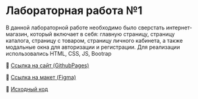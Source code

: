 # Лабораторная работа №1

В данной лабораторной работе необходимо было сверстать интернет-магазин, который включает в себя: главную страницу, страницу каталога, страницу с товаром, страницу личного кабинета, а также модальные окна для авторизации и регистрации. Для реализации использовались HTML, CSS, JS, Bootrap

📎 [Ссылка на сайт (GithubPages)](https://egota1n.github.io/DressImpress/index.html)

📎 [Ссылка на макет (Figma)](https://www.figma.com/file/NcL7kCx2QoEeGzPLCTD3lB/Front-end-(%D0%B8%D0%BD%D1%82%D0%B5%D1%80%D0%BD%D0%B5%D1%82-%D0%BC%D0%B0%D0%B3%D0%B0%D0%B7%D0%B8%D0%BD)-%E2%80%93-%D0%A2%D0%B0%D0%BD%D0%B0%D1%87%D0%B5%D0%B2-%D0%95%D0%B3%D0%BE%D1%80?type=design&node-id=23%3A32&mode=design&t=79Km54zklZTBHgOQ-1)

📎 [Исходный код](./DressImpress/)